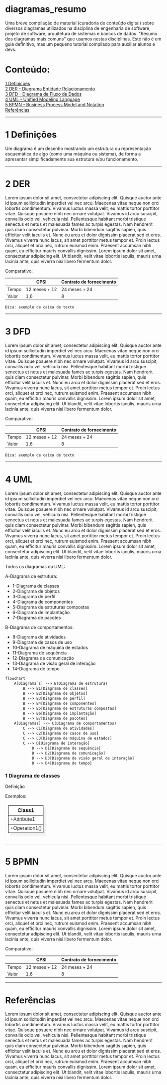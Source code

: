 # diagramas_resumo

Uma breve compilação de material (curadoria de conteúdo digital) sobre diversos diagramas utilizados na disciplina de engenharia de software, projeto de software, arquitetura de sistemas e bancos de dados. "Resumo dos diagramas mais comuns" que usamos nestas disciplinas. Este não é um guia definitivo, mas um pequeno tutorial compilado para auxiliar alunos e devs.


# Conteúdo:

[1 Definições](#1-Definições) <br>
[2 DER - Diagrama Entidade Relacionamento](#2-DER) <br>
[3 DFD - Diagrama de Fluxo de Dados](#3-DFD) <br>
[4 UML - Unified Modeling Language](#4-UML) <br>
[5 BPMN - Business Process Model and Notation](#5-BPMN) <br>
[Referências](#Referências) <br>


<!---


     comentario 0
     ![Nova lei de licitação](https://raw.githubusercontent.com/monteiro74/lab_inova_serv_pub/main/imagens/nova_lei_licitacao.jpeg)


```
exemplo de caixa de texto
```

-->


---
# 1 Definições

Um diagrama é um desenho mostrando um estrutura ou representação esquemática de algo (como uma máquina ou sistema), de forma a apresentar simplificadamente sua estrutura e/ou funcionamento.



---
# 2 DER

Lorem ipsum dolor sit amet, consectetur adipiscing elit. Quisque auctor ante id ipsum sollicitudin imperdiet vel nec arcu. Maecenas vitae neque non orci lobortis condimentum. Vivamus luctus massa velit, eu mattis tortor porttitor vitae. Quisque posuere nibh nec ornare volutpat. Vivamus id arcu suscipit, convallis odio vel, vehicula nisi. Pellentesque habitant morbi tristique senectus et netus et malesuada fames ac turpis egestas. Nam hendrerit quis diam consectetur pulvinar. Morbi bibendum sagittis sapien, quis efficitur velit iaculis et. Nunc eu arcu et dolor dignissim placerat sed et eros. Vivamus viverra nunc lacus, sit amet porttitor metus tempor et. Proin lectus orci, aliquet et orci nec, rutrum euismod enim. Praesent accumsan nibh quam, eu efficitur mauris convallis dignissim. Lorem ipsum dolor sit amet, consectetur adipiscing elit. Ut blandit, velit vitae lobortis iaculis, mauris urna lacinia ante, quis viverra nisi libero fermentum dolor.


Comparativo:

|	          | CPSI          | Contrato de fornecimento|
| ------------ | ------------- | ----------------------- |
| Tempo        | 12 meses + 12 | 24 meses + 24           |
| Valor        | 1,6           | 8                       |


```
Dica: exemplo de caixa de texto
```

---
# 3 DFD

Lorem ipsum dolor sit amet, consectetur adipiscing elit. Quisque auctor ante id ipsum sollicitudin imperdiet vel nec arcu. Maecenas vitae neque non orci lobortis condimentum. Vivamus luctus massa velit, eu mattis tortor porttitor vitae. Quisque posuere nibh nec ornare volutpat. Vivamus id arcu suscipit, convallis odio vel, vehicula nisi. Pellentesque habitant morbi tristique senectus et netus et malesuada fames ac turpis egestas. Nam hendrerit quis diam consectetur pulvinar. Morbi bibendum sagittis sapien, quis efficitur velit iaculis et. Nunc eu arcu et dolor dignissim placerat sed et eros. Vivamus viverra nunc lacus, sit amet porttitor metus tempor et. Proin lectus orci, aliquet et orci nec, rutrum euismod enim. Praesent accumsan nibh quam, eu efficitur mauris convallis dignissim. Lorem ipsum dolor sit amet, consectetur adipiscing elit. Ut blandit, velit vitae lobortis iaculis, mauris urna lacinia ante, quis viverra nisi libero fermentum dolor.

Comparativo:

|	          | CPSI          | Contrato de fornecimento|
| ------------ | ------------- | ----------------------- |
| Tempo        | 12 meses + 12 | 24 meses + 24           |
| Valor        | 1,6           | 8                       |

```
Dica: exemplo de caixa de texto
```

---
# 4 UML

Lorem ipsum dolor sit amet, consectetur adipiscing elit. Quisque auctor ante id ipsum sollicitudin imperdiet vel nec arcu. Maecenas vitae neque non orci lobortis condimentum. Vivamus luctus massa velit, eu mattis tortor porttitor vitae. Quisque posuere nibh nec ornare volutpat. Vivamus id arcu suscipit, convallis odio vel, vehicula nisi. Pellentesque habitant morbi tristique senectus et netus et malesuada fames ac turpis egestas. Nam hendrerit quis diam consectetur pulvinar. Morbi bibendum sagittis sapien, quis efficitur velit iaculis et. Nunc eu arcu et dolor dignissim placerat sed et eros. Vivamus viverra nunc lacus, sit amet porttitor metus tempor et. Proin lectus orci, aliquet et orci nec, rutrum euismod enim. Praesent accumsan nibh quam, eu efficitur mauris convallis dignissim. Lorem ipsum dolor sit amet, consectetur adipiscing elit. Ut blandit, velit vitae lobortis iaculis, mauris urna lacinia ante, quis viverra nisi libero fermentum dolor.



Todos os diagramas da UML:<br>

A-Diagrama de estrutura:<br>
* 1-Diagrama de classes<br>
* 2-Diagrama de objetos<br>
* 3-Diagrama de perfil<br>
* 4-Diagrama de componentes<br>
* 5-Diagrama de estruturas compostas<br>
* 6-Diagrama de implantação<br>
* 7-Diagrama de pacotes<br>

B-Diagrama de comportamentos:<br>
* 8-Diagrama de atividades<br>
* 9-Diagrama de casos de uso<br>
* 10-Diagrama de máquina de estados<br>
* 11-Diagrama de sequência<br>
* 12-Diagrama de comunicação<br>
* 13-Diagrama de visão geral de interação<br>
* 14-Diagrama de tempo<br>


```mermaid
flowchart
    A[Diagrama`s] --> B(Diagrama de estrutura)
        B --> B1[Diagrama de classes]
        B --> B2[Diagrama de objetos]
        B --> B3[Diagrama de perfil]
        B --> B4[Diagrama de componentes]
        B --> B5[Diagrama de estruturas compostas]
        B --> B6[Diagrama de implantação]
        B --> B7[Diagrama de pacotes]
    A[Diagramas] --> C(Diagrama de comportamentos)
        C --> C1[Diagrama de atividades]
        C --> C2[Diagrama de casos de uso]
        C --> C3[Diagrama de máquina de estados]
        C --> D[Diagrama de interação]
            D --> D1[Diagrama de sequência]
            D --> D2[Diagrama de comunicação]
            D --> D3[Diagrama de visão geral de interação]
            D --> D4[Diagrama de tempo]
```


### 1 Diagrama de classes

Definição

Exemplos:

![Exemplo de classe](https://github.com/monteiro74/diagramas_resumo/blob/main/imagens/classe1.png "Exemplo de classe")




---
# 5 BPMN

Lorem ipsum dolor sit amet, consectetur adipiscing elit. Quisque auctor ante id ipsum sollicitudin imperdiet vel nec arcu. Maecenas vitae neque non orci lobortis condimentum. Vivamus luctus massa velit, eu mattis tortor porttitor vitae. Quisque posuere nibh nec ornare volutpat. Vivamus id arcu suscipit, convallis odio vel, vehicula nisi. Pellentesque habitant morbi tristique senectus et netus et malesuada fames ac turpis egestas. Nam hendrerit quis diam consectetur pulvinar. Morbi bibendum sagittis sapien, quis efficitur velit iaculis et. Nunc eu arcu et dolor dignissim placerat sed et eros. Vivamus viverra nunc lacus, sit amet porttitor metus tempor et. Proin lectus orci, aliquet et orci nec, rutrum euismod enim. Praesent accumsan nibh quam, eu efficitur mauris convallis dignissim. Lorem ipsum dolor sit amet, consectetur adipiscing elit. Ut blandit, velit vitae lobortis iaculis, mauris urna lacinia ante, quis viverra nisi libero fermentum dolor.


Comparativo:

|	          | CPSI          | Contrato de fornecimento|
| ------------ | ------------- | ----------------------- |
| Tempo        | 12 meses + 12 | 24 meses + 24           |
| Valor        | 1,6           | 8                       |

---
# Referências

Lorem ipsum dolor sit amet, consectetur adipiscing elit. Quisque auctor ante id ipsum sollicitudin imperdiet vel nec arcu. Maecenas vitae neque non orci lobortis condimentum. Vivamus luctus massa velit, eu mattis tortor porttitor vitae. Quisque posuere nibh nec ornare volutpat. Vivamus id arcu suscipit, convallis odio vel, vehicula nisi. Pellentesque habitant morbi tristique senectus et netus et malesuada fames ac turpis egestas. Nam hendrerit quis diam consectetur pulvinar. Morbi bibendum sagittis sapien, quis efficitur velit iaculis et. Nunc eu arcu et dolor dignissim placerat sed et eros. Vivamus viverra nunc lacus, sit amet porttitor metus tempor et. Proin lectus orci, aliquet et orci nec, rutrum euismod enim. Praesent accumsan nibh quam, eu efficitur mauris convallis dignissim. Lorem ipsum dolor sit amet, consectetur adipiscing elit. Ut blandit, velit vitae lobortis iaculis, mauris urna lacinia ante, quis viverra nisi libero fermentum dolor.


